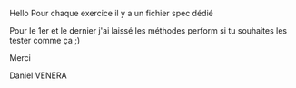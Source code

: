 Hello
Pour chaque exercice il y a un fichier spec dédié

Pour le 1er et le dernier j'ai laissé les méthodes perform si tu souhaites les tester comme ça ;)

Merci 

Daniel VENERA

